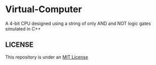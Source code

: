 # Virtual-Computer
A 4-bit CPU designed using a string of only AND and NOT logic gates simulated in C++

## LICENSE
This repository is under an [MIT License](https://github.com/Rohan-Bharatia/Virtual-Computer/blob/main/LICENSE)
